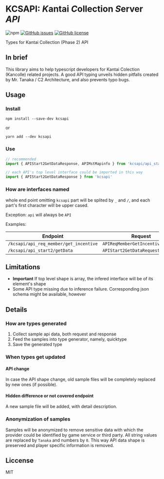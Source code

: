 # KCSAPI: *K*antai *C*ollection *S*erver _API_

![npm](https://img.shields.io/npm/v/kcsapi.svg?style=flat-square)
[![GitHub issues](https://img.shields.io/github/issues/KagamiChan/kcsapi.ts.svg?style=flat-square)](https://github.com/KagamiChan/kcsapi.ts/issues)
[![GitHub license](https://img.shields.io/github/license/KagamiChan/kcsapi.ts.svg?style=flat-square)](https://github.com/KagamiChan/kcsapi.ts/blob/master/LICENSE)

Types for Kantai Collection (Phase 2) API

## In brief

This library aims to help typescript developers for Kantai Colection (Kancolle) related projects. A good API typing unveils hidden pitfalls created by Mr. Tanaka / C2 Architecture, and also prevents typo bugs.

## Usage

### Install

```shell
npm install --save-dev kcsapi
```

or

```shell
yarn add --dev kcsapi
```

### Use

```ts
// recommended
import { APIStart2GetDataResponse, APIMstMapinfo } from 'kcsapi/api_start2/getData/response'

// each API's top level interface could be imported in this way
import { APIStart2GetDataResponse } from 'kcsapi'
```

### How are interfaces named

whole end point omitting `kcsapi` part will be splited by `_` and `/`, and each part's first character will be upper cased.

Exception: `api` will always be `API`

Examples:

| Endpoint                               | Request                           | Response                           |
| -------------------------------------- | --------------------------------- | ---------------------------------- |
| `/kcsapi/api_req_member/get_incentive` | `APIReqMemberGetIncentiveRequest` | `APIReqMemberGetIncentiveResponse` |
| `/kcsapi/api_start2/getData`           | `APIStart2GetDataRequest`         | `APIStart2GetDataResponse`         |

## Limitations

- **Important** If top level shape is array, the infered interface will be of its element's shape
- Some API type missing due to inference failure. Corresponding json schema might be available, however

## Details

### How are types generated

1. Collect sample api data, both request and response
1. Feed the samples into type generator, namely, quicktype
1. Save the generated type

### When types get updated

#### API change

In case the API shape change, old sample files will be completely replaced by new ones (if possible).

#### Hidden difference or not covered endpoint

A new sample file will be added, with detail description.

### Anonymization of samples

Samples will be anonymized to remove sensitive data with which the provider could be identified by game service or third party. All string values are replaced by `Tanaka` and numbers by `0`. This way API data shape is preserved and player specific information is removed.

## Liccense

MIT
